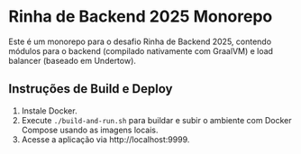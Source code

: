 # Rinha de Backend 2025 Monorepo

Este é um monorepo para o desafio Rinha de Backend 2025, contendo módulos para o backend (compilado nativamente com GraalVM) e load balancer (baseado em Undertow).

## Instruções de Build e Deploy

1. Instale Docker.
2. Execute `./build-and-run.sh` para buildar e subir o ambiente com Docker Compose usando as imagens locais.
3. Acesse a aplicação via http://localhost:9999.
